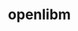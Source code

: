 ---
title: "openlibm"
layout: cache
categories: [package, develop]
meta: {"compilers": ["gcc@11.4.0"], "num_specs": 9, "num_specs_by_stack": {"root": 9, "tutorial": 9}, "oss": ["ubuntu22.04"], "platforms": ["linux"], "stacks": ["root", "tutorial"], "targets": ["x86_64_v3"], "versions": ["0.8.1", "0.8.6"]}
spec_details: [{"compiler": "gcc@11.4.0", "hash": "3bxzyoqboopkigkaiwog7mzivcdwceaz", "os": "ubuntu22.04", "platform": "linux", "size": "-", "stacks": ["root", "tutorial"], "target": "x86_64_v3", "variants": ["build_system=makefile"], "versions": ["0.8.1"]}, {"compiler": "gcc@11.4.0", "hash": "4totr4tixw7hclinrb5xgzk2k4sgkup2", "os": "ubuntu22.04", "platform": "linux", "size": "-", "stacks": ["root", "tutorial"], "target": "x86_64_v3", "variants": ["build_system=makefile"], "versions": ["0.8.1"]}, {"compiler": "gcc@11.4.0", "hash": "aupvcwa6lqv5p7phrp5lqdkioyvdxmig", "os": "ubuntu22.04", "platform": "linux", "size": "-", "stacks": ["root", "tutorial"], "target": "x86_64_v3", "variants": ["build_system=makefile"], "versions": ["0.8.1"]}, {"compiler": "gcc@11.4.0", "hash": "fnpf6lm3gubit6hbqjyekoh7sbp6gfw5", "os": "ubuntu22.04", "platform": "linux", "size": "-", "stacks": ["root", "tutorial"], "target": "x86_64_v3", "variants": ["build_system=makefile"], "versions": ["0.8.1"]}, {"compiler": "gcc@11.4.0", "hash": "gadpj7s25sul52yft2y4j7hq4tjeqvn7", "os": "ubuntu22.04", "platform": "linux", "size": "-", "stacks": ["root", "tutorial"], "target": "x86_64_v3", "variants": ["build_system=makefile"], "versions": ["0.8.1"]}, {"compiler": "gcc@11.4.0", "hash": "lt5735fxexi533lmzcczvnklrbfi4fyu", "os": "ubuntu22.04", "platform": "linux", "size": "-", "stacks": ["root", "tutorial"], "target": "x86_64_v3", "variants": ["build_system=makefile"], "versions": ["0.8.1"]}, {"compiler": "gcc@11.4.0", "hash": "rcmkclxt2ej3cdwfs2i6dao2k3b2kidb", "os": "ubuntu22.04", "platform": "linux", "size": "-", "stacks": ["root", "tutorial"], "target": "x86_64_v3", "variants": ["build_system=makefile"], "versions": ["0.8.1"]}, {"compiler": "gcc@11.4.0", "hash": "xs47ufsgipfqykmhsanz3crbcdym2x42", "os": "ubuntu22.04", "platform": "linux", "size": "-", "stacks": ["root", "tutorial"], "target": "x86_64_v3", "variants": ["build_system=makefile"], "versions": ["0.8.6"]}, {"compiler": "gcc@11.4.0", "hash": "yhxln4yiisgulj2ljis55x2xp4hyahut", "os": "ubuntu22.04", "platform": "linux", "size": "-", "stacks": ["root", "tutorial"], "target": "x86_64_v3", "variants": ["build_system=makefile"], "versions": ["0.8.1"]}]
---